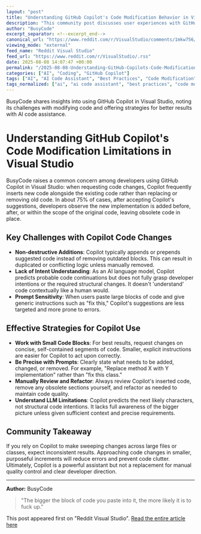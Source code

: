 ```yaml
---
layout: "post"
title: "Understanding GitHub Copilot's Code Modification Behavior in Visual Studio"
description: "This community post discusses user experiences with GitHub Copilot's tendency to insert new code rather than modify or remove old code in Visual Studio. It explores practical strategies for more effective Copilot usage and clarifies the limitations of LLM-based code suggestions, offering actionable advice for developers."
author: "BusyCode"
excerpt_separator: <!--excerpt_end-->
canonical_url: "https://www.reddit.com/r/VisualStudio/comments/1mkw756/copilot_does_not_remove_old_code/"
viewing_mode: "external"
feed_name: "Reddit Visual Studio"
feed_url: "https://www.reddit.com/r/VisualStudio/.rss"
date: 2025-08-08 14:07:47 +00:00
permalink: "/2025-08-08-Understanding-GitHub-Copilots-Code-Modification-Behavior-in-Visual-Studio.html"
categories: ["AI", "Coding", "GitHub Copilot"]
tags: ["AI", "AI Code Assistant", "Best Practices", "Code Modification", "Code Refactoring", "Coding", "Community", "Contextual Code", "Copilot Usage Tips", "Developer Experience", "GitHub Copilot", "LLM Limitations", "Prompt Engineering", "Visual Studio", "VisualStudio", "VS Integration"]
tags_normalized: ["ai", "ai code assistant", "best practices", "code modification", "code refactoring", "coding", "community", "contextual code", "copilot usage tips", "developer experience", "github copilot", "llm limitations", "prompt engineering", "visual studio", "visualstudio", "vs integration"]
---
```


BusyCode shares insights into using GitHub Copilot in Visual Studio, noting its challenges with modifying code and offering strategies for better results with AI code assistance.<!--excerpt_end-->

# Understanding GitHub Copilot's Code Modification Limitations in Visual Studio

BusyCode raises a common concern among developers using GitHub Copilot in Visual Studio: when requesting code changes, Copilot frequently inserts new code alongside the existing code rather than replacing or removing old code. In about 75% of cases, after accepting Copilot's suggestions, developers observe the new implementation is added before, after, or within the scope of the original code, leaving obsolete code in place.

## Key Challenges with Copilot Code Changes

- **Non-destructive Additions**: Copilot typically appends or prepends suggested code instead of removing outdated blocks. This can result in duplicated or conflicting logic unless manually removed.
- **Lack of Intent Understanding**: As an AI language model, Copilot predicts probable code continuations but does not fully grasp developer intentions or the required structural changes. It doesn't 'understand' code contextually like a human would.
- **Prompt Sensitivity**: When users paste large blocks of code and give generic instructions such as "fix this," Copilot's suggestions are less targeted and more prone to errors.

## Effective Strategies for Copilot Use

- **Work with Small Code Blocks**: For best results, request changes on concise, self-contained segments of code. Smaller, explicit instructions are easier for Copilot to act upon correctly.
- **Be Precise with Prompts**: Clearly state what needs to be added, changed, or removed. For example, "Replace method X with Y implementation" rather than "fix this class."
- **Manually Review and Refactor**: Always review Copilot's inserted code, remove any obsolete sections yourself, and refactor as needed to maintain code quality.
- **Understand LLM Limitations**: Copilot predicts the next likely characters, not structural code intentions. It lacks full awareness of the bigger picture unless given sufficient context and precise requirements.

## Community Takeaway

If you rely on Copilot to make sweeping changes across large files or classes, expect inconsistent results. Approaching code changes in smaller, purposeful increments will reduce errors and prevent code clutter. Ultimately, Copilot is a powerful assistant but not a replacement for manual quality control and clear developer direction.

---
**Author:** BusyCode

> "The bigger the block of code you paste into it, the more likely it is to fuck up."

This post appeared first on "Reddit Visual Studio". [Read the entire article here](https://www.reddit.com/r/VisualStudio/comments/1mkw756/copilot_does_not_remove_old_code/)
